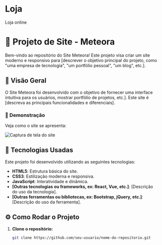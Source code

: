 # Loja
 Loja online

# 🚀 Projeto de Site - Meteora

Bem-vindo ao repositório do Site Meteora! Este projeto visa criar um site moderno e responsivo para [descrever o objetivo principal do projeto, como "uma empresa de tecnologia", "um portfólio pessoal", "um blog", etc.].

## 📌 Visão Geral

O Site Meteora foi desenvolvido com o objetivo de fornecer uma interface intuitiva para os usuários, mostrar portfólio de projetos, etc.]. Este site é [descreva as principais funcionalidades e diferenciais].

### 📸 Demonstração

Veja como o site se apresenta:

![Captura de tela do site](link-da-imagem)

## 🚀 Tecnologias Usadas

Este projeto foi desenvolvido utilizando as seguintes tecnologias:

- **HTML5**: Estrutura básica do site.
- **CSS3**: Estilização moderna e responsiva.
- **JavaScript**: Interatividade e dinâmica.
- **[Outras tecnologias ou frameworks, ex: React, Vue, etc.]**: [Descrição do uso da tecnologia].
- **[Outras ferramentas ou bibliotecas, ex: Bootstrap, jQuery, etc.]**: [Descrição do uso da ferramenta].

## ⚙️ Como Rodar o Projeto

1. **Clone o repositório:**

   ```bash
   git clone https://github.com/seu-usuario/nome-do-repositorio.git

